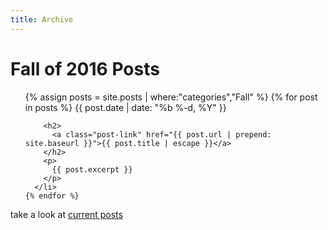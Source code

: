 ```yaml
---
title: Archive
---
```



<style>
.post-list > li {
    display: inline-block;
    border: dashed 0.1em #555;
    border-radius: 1.5em;
    padding: 0.7em;
    max-width: 13em;
  }
  .post-list li.computer-lab {
    background-color: #FDE;
  }
</style>



<div class="home">

  <h1 class="page-heading">Fall of 2016 Posts</h1>

  <ul class="post-list">
    {% assign posts = site.posts | where:"categories","Fall" %}
    {% for post in posts %}
      <li{% if post.computer-lab == true %} class="computer-lab"{% endif %}>
        <span class="post-meta">{{ post.date | date: "%b %-d, %Y" }}</span>

        <h2>
          <a class="post-link" href="{{ post.url | prepend: site.baseurl }}">{{ post.title | escape }}</a>
        </h2>
        <p>
          {{ post.excerpt }}
        </p>
      </li>
    {% endfor %}
  </ul>

  <p>take a look at <a href="{{ "/" | prepend: site.baseurl }}">current posts</a></p>

</div>

